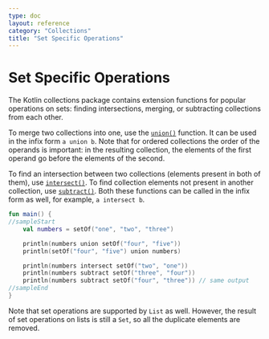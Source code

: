 ```yaml
---
type: doc
layout: reference
category: "Collections"
title: "Set Specific Operations"
---
```


# Set Specific Operations

The Kotlin collections package contains extension functions for popular operations on sets: finding intersections, merging, or subtracting collections from each other.

To merge two collections into one, use the [`union()`](/api/latest/jvm/stdlib/kotlin.collections/union.html) function. It can be used in the infix form `a union b`.
Note that for ordered collections the order of the operands is important: in the resulting collection, the elements of the first operand go before the elements of the second.

To find an intersection between two collections (elements present in both of them), use [`intersect()`](/api/latest/jvm/stdlib/kotlin.collections/intersect.html).
To find collection elements not present in another collection, use [`subtract()`](/api/latest/jvm/stdlib/kotlin.collections/subtract.html). 
Both these functions can be called in the infix form as well, for example, `a intersect b`.

<div class="sample" markdown="1" theme="idea" data-min-compiler-version="1.3">

```kotlin
fun main() {
//sampleStart
    val numbers = setOf("one", "two", "three")

    println(numbers union setOf("four", "five"))
    println(setOf("four", "five") union numbers)

    println(numbers intersect setOf("two", "one"))
    println(numbers subtract setOf("three", "four"))
    println(numbers subtract setOf("four", "three")) // same output
//sampleEnd
}
```
</div>

Note that set operations are supported by `List` as well.
However, the result of set operations on lists is still a `Set`, so all the duplicate elements are removed.
